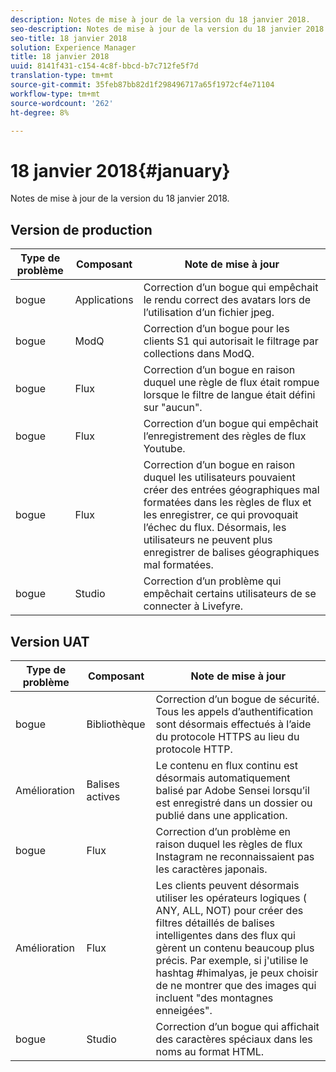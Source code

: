 ```yaml
---
description: Notes de mise à jour de la version du 18 janvier 2018.
seo-description: Notes de mise à jour de la version du 18 janvier 2018.
seo-title: 18 janvier 2018
solution: Experience Manager
title: 18 janvier 2018
uuid: 8141f431-c154-4c8f-bbcd-b7c712fe5f7d
translation-type: tm+mt
source-git-commit: 35feb87bb82d1f298496717a65f1972cf4e71104
workflow-type: tm+mt
source-wordcount: '262'
ht-degree: 8%

---
```



# 18 janvier 2018{#january}

Notes de mise à jour de la version du 18 janvier 2018.

## Version de production

| **Type de problème** | **Composant** | **Note de mise à jour** |
|---|---|---|
| bogue | Applications | Correction d’un bogue qui empêchait le rendu correct des avatars lors de l’utilisation d’un fichier jpeg. |
| bogue | ModQ | Correction d’un bogue pour les clients S1 qui autorisait le filtrage par collections dans ModQ. |
| bogue | Flux | Correction d’un bogue en raison duquel une règle de flux était rompue lorsque le filtre de langue était défini sur &quot;aucun&quot;. |
| bogue | Flux | Correction d’un bogue qui empêchait l’enregistrement des règles de flux Youtube. |
| bogue | Flux | Correction d’un bogue en raison duquel les utilisateurs pouvaient créer des entrées géographiques mal formatées dans les règles de flux et les enregistrer, ce qui provoquait l’échec du flux. Désormais, les utilisateurs ne peuvent plus enregistrer de balises géographiques mal formatées. |
| bogue | Studio | Correction d’un problème qui empêchait certains utilisateurs de se connecter à Livefyre. |

## Version UAT

| **Type de problème** | **Composant** | **Note de mise à jour** |
|---|---|---|
| bogue | Bibliothèque | Correction d’un bogue de sécurité. Tous les appels d’authentification sont désormais effectués à l’aide du protocole HTTPS au lieu du protocole HTTP. |
| Amélioration | Balises actives | Le contenu en flux continu est désormais automatiquement balisé par Adobe Sensei lorsqu’il est enregistré dans un dossier ou publié dans une application. |
| bogue | Flux | Correction d’un problème en raison duquel les règles de flux Instagram ne reconnaissaient pas les caractères japonais. |
| Amélioration | Flux | Les clients peuvent désormais utiliser les opérateurs logiques ( ANY, ALL, NOT) pour créer des filtres détaillés de balises intelligentes dans des flux qui gèrent un contenu beaucoup plus précis. Par exemple, si j&#39;utilise le hashtag #himalyas, je peux choisir de ne montrer que des images qui incluent &quot;des montagnes enneigées&quot;. |
| bogue | Studio | Correction d’un bogue qui affichait des caractères spéciaux dans les noms au format HTML. |

